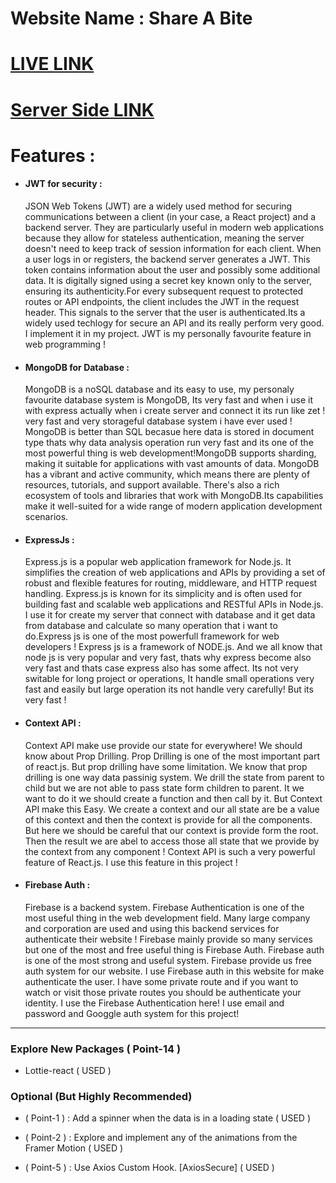 
# Website Name : Share A Bite
# [LIVE LINK](https://share-a-bite-b0bdb.web.app)
# [Server Side LINK](https://github.com/PIYAS137/Share_A_Bite_Server_Side)

# Features :
-   #### JWT for security :
    JSON Web Tokens (JWT) are a widely used method for securing communications between a client (in your case, a React project) and a backend server. They are particularly useful in modern web applications because they allow for stateless authentication, meaning the server doesn't need to keep track of session information for each client. When a user logs in or registers, the backend server generates a JWT. This token contains information about the user and possibly some additional data. It is digitally signed using a secret key known only to the server, ensuring its authenticity.For every subsequent request to protected routes or API endpoints, the client includes the JWT in the request header. This signals to the server that the user is authenticated.Its a widely used techlogy for secure an API and its really perform very good. I implement it in my project. JWT is my personally favourite feature in web programming !

-   #### MongoDB for Database :
    MongoDB is a noSQL database and its easy to use, my personaly favourite database system is MongoDB, Its very fast and when i use it with express actually when i create server and connect it its run like zet ! very fast and very storageful database system i have ever used ! MongoDB is better than SQL becasue here data is stored in document type thats why data analysis operation run very fast and its one of the most powerful thing is web development!MongoDB supports sharding, making it suitable for applications with vast amounts of data. MongoDB has a vibrant and active community, which means there are plenty of resources, tutorials, and support available. There's also a rich ecosystem of tools and libraries that work with MongoDB.Its capabilities make it well-suited for a wide range of modern application development scenarios.

-   #### ExpressJs :
    Express.js is a popular web application framework for Node.js. It simplifies the creation of web applications and APIs by providing a set of robust and flexible features for routing, middleware, and HTTP request handling. Express.js is known for its simplicity and is often used for building fast and scalable web applications and RESTful APIs in Node.js. I use it for create my server that connect with database and it get data from database and calculate so many operation that i want to do.Express js is one of the most powerfull framework for web developers ! Express js is a framework of NODE.js. And we all know that node js is very popular and very fast, thats why express become also very fast and thats case express also has some affect. Its not very switable for long project or operations, It handle small operations very fast and easily but large operation its not handle very carefully! But its very fast ! 

-   #### Context API :
    Context API make use provide our state for everywhere! We should know about Prop Drilling. Prop Drilling is one of the most important part of react.js. But prop drilling have some limitation. We know that prop drilling is one way data passinig system. We drill the state from parent to child but we are not able to pass state form children to parent. It we want to do it we should create a function and then call by it. But Context API make this Easy. We create a context and our all state are be a value of this context and then the context is provide for all the components. But here we should be careful that our context is provide form the root. Then the result we are abel to access those all state that we provide by the context from any component ! Context API is such a very powerful feature of React.js. I use this feature in this project !

-   #### Firebase Auth :
    Firebase is a backend system. Firebase Authentication is one of the most useful thing in the web development field. Many large company and corporation are used and using this backend services for authenticate their website ! Firebase mainly provide so many services but one of the most and free useful thing is Firebase Auth. Firebase auth is one of the most strong and useful system. Firebase provide us free auth system for our website. I use Firebase auth in this website for make authenticate the user. I have some private route and if you want to watch or visit those private routes you should be authenticate your identity. I use the Firebase Authentication here! I use email and password and Googgle auth system for this project!

<hr>

### Explore New Packages ( Point-14 )

-   Lottie-react ( USED )
### Optional (But Highly Recommended)

-   ( Point-1 ) : Add a spinner when the data is in a loading state ( USED )

-   ( Point-2 ) : Explore and implement any of the animations from the Framer Motion ( USED )
-  ( Point-5 ) : Use Axios Custom Hook. [AxiosSecure] ( USED )

